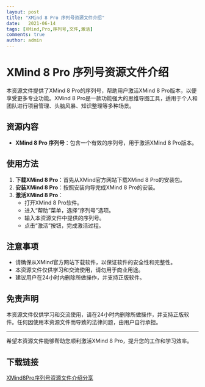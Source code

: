 ```yaml
---
layout: post
title: "XMind 8 Pro 序列号资源文件介绍"
date:   2021-06-14
tags: [XMind,Pro,序列号,文件,激活]
comments: true
author: admin
---
```

# XMind 8 Pro 序列号资源文件介绍

本资源文件提供了XMind 8 Pro的序列号，帮助用户激活XMind 8 Pro版本，以便享受更多专业功能。XMind 8 Pro是一款功能强大的思维导图工具，适用于个人和团队进行项目管理、头脑风暴、知识整理等多种场景。

## 资源内容

- **XMind 8 Pro 序列号**：包含一个有效的序列号，用于激活XMind 8 Pro版本。

## 使用方法

1. **下载XMind 8 Pro**：首先从XMind官方网站下载XMind 8 Pro的安装包。
2. **安装XMind 8 Pro**：按照安装向导完成XMind 8 Pro的安装。
3. **激活XMind 8 Pro**：
   - 打开XMind 8 Pro软件。
   - 进入“帮助”菜单，选择“序列号”选项。
   - 输入本资源文件中提供的序列号。
   - 点击“激活”按钮，完成激活过程。

## 注意事项

- 请确保从XMind官方网站下载软件，以保证软件的安全性和完整性。
- 本资源文件仅供学习和交流使用，请勿用于商业用途。
- 建议用户在24小时内删除所做操作，并支持正版软件。

## 免责声明

本资源文件仅供学习和交流使用，请在24小时内删除所做操作，并支持正版软件。任何因使用本资源文件而导致的法律问题，由用户自行承担。

---

希望本资源文件能够帮助您顺利激活XMind 8 Pro，提升您的工作和学习效率。

## 下载链接

[XMind8Pro序列号资源文件介绍分享](https://pan.quark.cn/s/3b32ae2738f1)